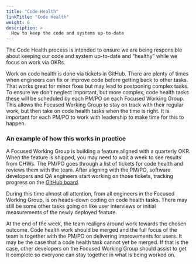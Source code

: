 ```yaml
---
title: "Code Health"
linkTitle: "Code Health"
weight: 6
description: >
  How to keep the code and systems up-to-date
---
```


The Code Health process is intended to ensure we are being responsible about keeping our code and system up-to-date and “healthy” while we focus on work via OKRs.

Work on code health is done via tickets in GitHub. There are plenty of times when engineers can fix or improve code before getting back to other tasks. That works great for minor fixes but may lead to postponing complex tasks. To ensure we don't neglect important, but more complex, code health tasks these will be scheduled by each PM/PO on each Focused Working Group. This allows the Focused Working Group to stay on track with their regular work, but then take on code health tasks when the time is right. It is important for each PM/PO to work with leadership to make time for this to happen.


### An example of how this works in practice

A Focused Working Group is building a feature aligned with a quarterly OKR. When the feature is shipped, you may need to wait a week to see results from CHWs. The PM/PO goes through a list of tickets for code health and reviews them with the team. After aligning with the PM/PO, software developers and QA engineers start working on those tickets, tracking progress on the [GitHub board](https://github.com/orgs/medic/projects/134/views/1).

During this time almost all attention, from all engineers in the Focused Working Group, is on heads-down coding on code health tasks. There may still be some other tasks going on like user interviews or initial measurements of the newly deployed feature.

At the end of the week, the team realigns around work towards the chosen outcome. Code health work should be merged and the full focus of the team is together with the PM/PO on delivering improvements for users. It may be the case that a code health task cannot yet be merged. If that is the case, other developers on the Focused Working Group should assist to get it complete so everyone can stay together in what is being worked on.
